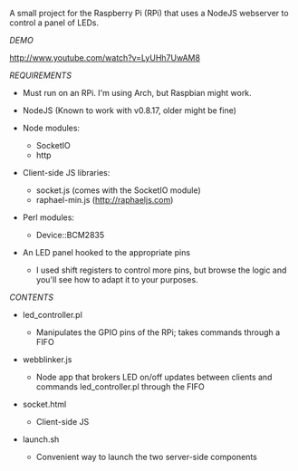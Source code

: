 A small project for the Raspberry Pi (RPi) that uses a NodeJS webserver to control a panel of LEDs.

*DEMO*

http://www.youtube.com/watch?v=LyUHh7UwAM8


*REQUIREMENTS*

* Must run on an RPi. I'm using Arch, but Raspbian might work.

* NodeJS (Known to work with v0.8.17, older might be fine)

* Node modules:
  * SocketIO
  * http  

* Client-side JS libraries:
  * socket.js (comes with the SocketIO module)
  * raphael-min.js (http://raphaeljs.com)  

* Perl modules:
  * Device::BCM2835  

* An LED panel hooked to the appropriate pins
  * I used shift registers to control more pins, but browse the logic and you'll see how to adapt it to your purposes.  


*CONTENTS*

* led_controller.pl
  * Manipulates the GPIO pins of the RPi; takes commands through a FIFO   

* webblinker.js
  * Node app that brokers LED on/off updates between clients and commands led_controller.pl through the FIFO  

* socket.html
  * Client-side JS  

* launch.sh
  * Convenient way to launch the two server-side components  
